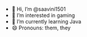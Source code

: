 - 👋 Hi, I’m @saavini1501
- 👀 I’m interested in gaming
- 🌱 I’m currently learning Java
- 😄 Pronouns: them, they


<!---
saavini1501/saavini1501 is a ✨ special ✨ repository because its `README.md` (this file) appears on your GitHub profile.
You can click the Preview link to take a look at your changes.
--->
